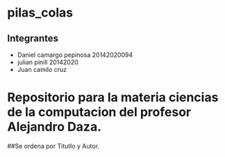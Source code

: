 # pilas_colas
## Integrantes
- Daniel camargo pepinosa 20142020094
- julian pinill 20142020
- Juan camilo cruz
# Repositorio para la materia ciencias de la computacion del profesor Alejandro Daza.
##Se ordena por Titutlo y Autor.
